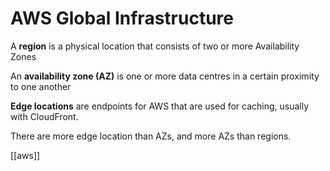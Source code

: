 # AWS Global Infrastructure

A **region** is a physical location that consists of two or more Availability Zones

An **availability zone (AZ)** is one or more data centres in a certain proximity to one another

**Edge locations** are endpoints for AWS that are used for caching, usually with CloudFront.

There are more edge location than AZs, and more AZs than regions.

[[aws]]